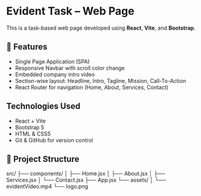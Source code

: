 # Evident Task – Web Page

This is a task-based web page developed using **React**, **Vite**, and **Bootstrap**.

## 🚀 Features
- Single Page Application (SPA)
- Responsive Navbar with scroll color change
- Embedded company intro video
- Section-wise layout: Headline, Intro, Tagline, Mission, Call-To-Action
- React Router for navigation (Home, About, Services, Contact)

##  Technologies Used
- React + Vite
- Bootstrap 5
- HTML & CSS5
- Git & GitHub for version control

 ## 📂 Project Structure
src/
├── components/
│ ├── Home.jsx
│ ├── About.jsx
│ ├── Services.jsx
│ └── Contact.jsx
├── App.jsx
└── assets/
│ └── evidentVideo.mp4
└── logo.png
